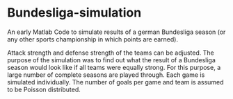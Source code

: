 # Bundesliga-simulation

An early Matlab Code to simulate results of a german Bundesliga season (or any other sports championship in which points are earned). 

Attack strength and defense strength of the teams can be adjusted.
The purpose of the simulation was to find out what the result of a Bundesliga season would look like if all teams were equally strong. 
For this purpose, a large number of complete seasons are played through. Each game is simulated individually. 
The number of goals per game and team is assumed to be Poisson distributed.
